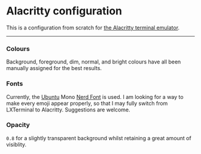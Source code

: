 # Alacritty configuration

This is a configuration from scratch for [the Alacritty terminal emulator](https://github.com/alacritty/alacritty).

---

### Colours
Background, foreground, dim, normal, and bright colours have all been manually assigned for the best results.

### Fonts
Currently, the [Ubuntu](https://design.ubuntu.com/font) Mono [Nerd Font](https://github.com/ryanoasis/nerd-fonts) is used. I am looking for a way to make every emoji appear properly, so that I may fully switch from LXTerminal to Alacritty. Suggestions are welcome.

### Opacity
`0.8` for a slightly transparent background whilst retaining a great amount of visiblity.
